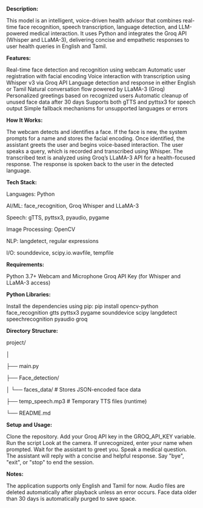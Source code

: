 **Description:**

This model is an intelligent, voice-driven health advisor that combines real-time face recognition, speech transcription, language detection, and LLM-powered medical interaction. It uses Python and integrates the Groq API (Whisper and LLaMA-3), delivering concise and empathetic responses to user health queries in English and Tamil.




**Features:**


Real-time face detection and recognition using webcam
Automatic user registration with facial encoding
Voice interaction with transcription using Whisper v3 via Groq API
Language detection and response in either English or Tamil
Natural conversation flow powered by LLaMA-3 (Groq)
Personalized greetings based on recognized users
Automatic cleanup of unused face data after 30 days
Supports both gTTS and pyttsx3 for speech output
Simple fallback mechanisms for unsupported languages or errors




**How It Works:**


The webcam detects and identifies a face.
If the face is new, the system prompts for a name and stores the facial encoding.
Once identified, the assistant greets the user and begins voice-based interaction.
The user speaks a query, which is recorded and transcribed using Whisper.
The transcribed text is analyzed using Groq’s LLaMA-3 API for a health-focused response.
The response is spoken back to the user in the detected language.




**Tech Stack:**


Languages: Python

AI/ML: face_recognition, Groq Whisper and LLaMA-3

Speech: gTTS, pyttsx3, pyaudio, pygame

Image Processing: OpenCV

NLP: langdetect, regular expressions

I/O: sounddevice, scipy.io.wavfile, tempfile




**Requirements:**


Python 3.7+
Webcam and Microphone
Groq API Key (for Whisper and LLaMA-3 access)




**Python Libraries:**


Install the dependencies using pip:
pip install opencv-python face_recognition gtts pyttsx3 pygame sounddevice scipy langdetect speechrecognition pyaudio groq




**Directory Structure:**


project/

│

├── main.py

├── Face_detection/

│   └── faces_data/           # Stores JSON-encoded face data

├── temp_speech.mp3           # Temporary TTS files (runtime)

└── README.md




**Setup and Usage:**


Clone the repository.
Add your Groq API key in the GROQ_API_KEY variable.
Run the script
Look at the camera. If unrecognized, enter your name when prompted.
Wait for the assistant to greet you.
Speak a medical question. The assistant will reply with a concise and helpful response.
Say "bye", "exit", or "stop" to end the session.




**Notes:**


The application supports only English and Tamil for now.
Audio files are deleted automatically after playback unless an error occurs.
Face data older than 30 days is automatically purged to save space.
